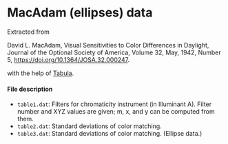 # MacAdam (ellipses) data

Extracted from

David L. MacAdam,
Visual Sensitivities to Color Differences in Daylight,
Journal of the Optional Society of America,
Volume 32, May, 1942, Number 5,
<https://doi.org/10.1364/JOSA.32.000247>.

with the help of [Tabula](https://github.com/tabulapdf/tabula).

#### File description

 * `table1.dat`: Filters for chromaticity instrument (in Illuminant A).
   Filter number and XYZ values are given; m, x, and y can be computed from
   them.
 * `table2.dat`: Standard deviations of color matching.
 * `table3.dat`: Standard deviations of color matching. (Ellipse data.)

